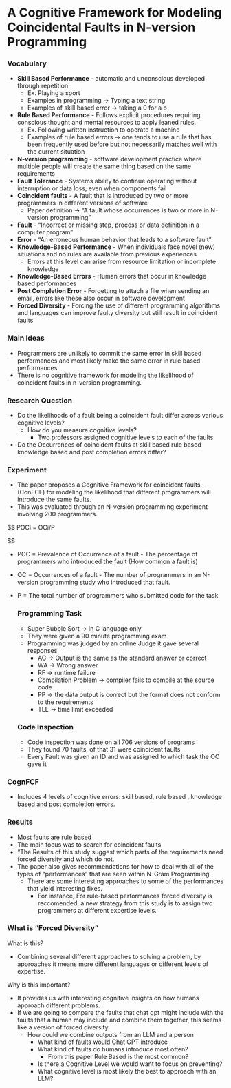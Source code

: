 # A Cognitive Framework for Modeling Coincidental Faults in N-version Programming

### Vocabulary

- **Skill Based Performance** - automatic and unconscious developed through repetition
    - Ex. Playing a sport
    - Examples in programming → Typing a text string
    - Examples of skill based error → taking a 0 for a o
- **Rule Based Performance** - Follows explicit procedures requiring conscious thought and mental resources to apply leaned rules.
    - Ex. Following written instruction to operate a machine
    - Examples of rule based errors → one tends to use a rule that has been frequently used before but not necessarily matches well with the current situation
- **N-version programming** - software development practice where multiple people will create the same thing based on the same requirements
- **Fault Tolerance** - Systems ability to continue operating without interruption or data loss, even when components fail
- **Coincident faults** - A fault that is introduced by two or more programmers in different versions of software
    - Paper definition → “A fault whose occurrences is two or more in N-version programming”
- **Fault** - “Incorrect or missing step, process or data definition in a computer program”
- **Error** - “An erroneous human behavior that leads to a software fault”
- **Knowledge-Based Performance** - When individuals face novel (new) situations and no rules are available from previous experiences
    - Errors at this level can arise from resource limitation or incomplete knowledge
- **Knowledge-Based Errors** - Human errors that occur in knowledge based performances
- **Post Completion Error** - Forgetting to attach a file when sending an email, errors like these also occur in software development
- **Forced Diversity** - Forcing the use of different programming algorithms and languages can improve faulty diversity but still result in coincident faults

### Main Ideas

- Programmers are unlikely to commit the same error in skill based performances and most likely make the same error in rule based performances.
- There is no cognitive framework for modeling the likelihood of coincident faults in n-version programming.

### Research Question

- Do the likelihoods of a fault being a coincident fault differ across various cognitive levels?
    - How do you measure cognitive levels?
        - Two professors assigned cognitive levels to each of the faults
- Do the Occurrences of coincident faults at skill based rule based knowledge based and post completion errors differ?

### Experiment

- The paper proposes a Cognitive Framework for coincident faults (ConFCF) for modeling the likelihood that different programmers will introduce the same faults.
- This was evaluated through an N-version programming experiment involving 200 programmers.

$$
POCi = OCi/P

$$

- POC = Prevalence of Occurrence of a fault - The percentage of programmers who introduced the fault (How common a fault is)
- OC = Occurrences of a fault - The number of programmers in an N-version programming study who introduced that fault.
- P = The total number of programmers who submitted code for the task
    
    ### Programming Task
    
    - Super Bubble Sort → in C language only
    - They were given a 90 minute programming exam
    - Programming was judged by an online Judge it gave several responses
        - AC → Output is the same as the standard answer  or correct
        - WA → Wrong answer
        - RF → runtime failure
        - Compilation Problem → compiler fails to compile at the source code
        - PP → the data output is correct but the format does not conform to the requirements
        - TLE → time limit exceeded
    
    ### Code Inspection
    
    - Code inspection was done on all 706 versions of programs
    - They found 70 faults, of that 31 were coincident faults
    - Every Fault was given an ID and was assigned to which task the OC gave it

### CognFCF

- Includes 4 levels of cognitive errors: skill based, rule based , knowledge based and post completion errors.

### Results

- Most faults are rule based
- The main focus was to search for coincident faults
- “The Results of this study suggest which parts of the requirements need forced diversity and which do not.
- The paper also gives recommendations for how to deal with all of the types of “performances” that are seen within N-Gram Programming.
    - There are some interesting approaches to some of the performances that yield interesting fixes.
        - For instance, For rule-based performances forced diversity is reccomended, a new strategy from this study is to assign two programmers at different expertise levels.

### What is “Forced Diversity”

What is this? 

- Combining several different approaches to solving a problem, by approaches it means more different languages or different levels of expertise.

Why is this important?

- It provides us with interesting cognitive insights on how humans approach different problems.
- If we are going to compare the faults that chat gpt might include with the faults that a human may include and combine them together, this seems like a version of forced diversity.
    - How could we combine outputs from an LLM and a person
        - What kind of faults would Chat GPT introduce
        - What kind of faults do humans introduce most often?
            - From this paper Rule Based is the most common?
        - Is there a Cognitive Level we would want to focus on preventing?
        - What cognitive level is most likely the best to approach with an LLM?